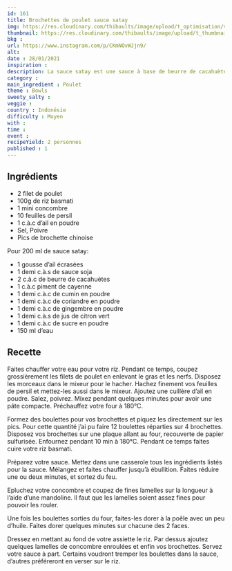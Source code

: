 ```yaml
---
id: 161
title: Brochettes de poulet sauce satay
img: https://res.cloudinary.com/thibaults/image/upload/t_optimisation/v1611855160/Recipes/20210128_brochettes_poulet_satay.jpg
thumbnail: https://res.cloudinary.com/thibaults/image/upload/t_thumbnail_josie/v1611855160/Recipes/20210128_brochettes_poulet_satay.jpg
bkg : 
url: https://www.instagram.com/p/CKmNOvWJjn9/
alt: 
date : 28/01/2021
inspiration : 
description: La sauce satay est une sauce à base de beurre de cacahuètes provenant d'Asie, idéale pour accompagnée vos boulettes de poulet.
category :
main_ingredient : Poulet
theme : Bowls
sweety_salty : 
veggie : 
country : Indonésie
difficulty : Moyen
with : 
time : 
event :
recipeYield: 2 personnes
published : 1
---
```


## Ingrédients
 - 2 filet de poulet
 - 100g de riz basmati
 - 1 mini concombre
 - 10 feuilles de persil
 - 1 c.à.c d’ail en poudre
 - Sel, Poivre
 - Pics de brochette chinoise

Pour 200 ml de sauce satay:
 - 1 gousse d’ail écrasées
 - 1 demi c.à.s de sauce soja
 - 2 c.à.c de beurre de cacahuètes
 - 1 c.à.c piment de cayenne
 - 1 demi c.à.c de cumin en poudre
 - 1 demi c.à.c de coriandre en poudre
 - 1 demi c.à.c de gingembre en poudre
 - 1 demi c.à.s de jus de citron vert
 - 1 demi c.à.c de sucre en poudre
 - 150 ml d’eau

## Recette
Faites chauffer votre eau pour votre riz. Pendant ce temps, coupez grossièrement les filets de poulet en enlevant le gras et les nerfs. Disposez les morceaux dans le mixeur pour le hacher. Hachez finement vos feuilles de persil et mettez-les aussi dans le mixeur. Ajoutez une cuillère d’ail en poudre. Salez, poivrez. Mixez pendant quelques minutes pour avoir une pâte compacte. Préchauffez votre four à 180°C.

Formez des boulettes pour vos brochettes et piquez les directement sur les pics. Pour cette quantité j’ai pu faire 12 boulettes réparties sur 4 brochettes. Disposez vos brochettes sur une plaque allant au four, recouverte de papier sulfurisée. Enfournez pendant 10 min à 180°C. Pendant ce temps faites cuire votre riz basmati.

Préparez votre sauce. Mettez dans une casserole tous les ingrédients listés pour la sauce. Mélangez et faites chauffer jusqu’à ébullition. Faites réduire une ou deux minutes, et sortez du feu.

Epluchez votre concombre et coupez de fines lamelles sur la longueur à l’aide d’une mandoline. Il faut que les lamelles soient assez fines pour pouvoir les rouler.

Une fois les boulettes sorties du four, faites-les dorer à la poêle avec un peu d’huile. Faites dorer quelques minutes sur chacune des 2 faces.

Dressez en mettant au fond de votre assiette le riz. Par dessus ajoutez quelques lamelles de concombre enroulées et enfin vos brochettes. Servez votre sauce à part. Certains voudront tremper les boulettes dans la sauce, d’autres préféreront en verser sur le riz.